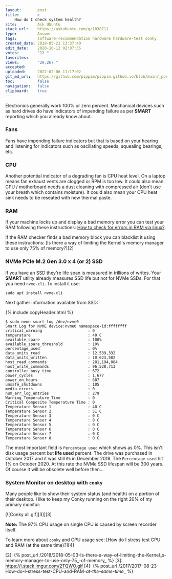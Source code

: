 ```yaml
---
layout:       post
title:        >
    How do I check system health?
site:         Ask Ubuntu
stack_url:    https://askubuntu.com/q/1038711
type:         Answer
tags:         software-recommendation hardware hardware-test conky
created_date: 2018-05-21 13:37:40
edit_date:    2020-10-12 02:07:35
votes:        "12 "
favorites:    
views:        "29,267 "
accepted:     
uploaded:     2022-02-06 11:17:02
git_md_url:   https://github.com/pippim/pippim.github.io/blob/main/_posts/2018/2018-05-21-How-do-I-check-system-health_.md
toc:          false
navigation:   false
clipboard:    true
---
```


Electronics generally work 100% or zero percent. Mechanical devices such as hard drives do have indicators of impending failure as per **SMART** reporting which you already know about.


### Fans

Fans have impending failure indicators but that is based on your hearing and listening for indicators such as oscillating speeds, squealing bearings, etc. 

### CPU

Another potential indicator of a degrading fan is CPU heat level. On a laptop means fan exhaust vents are clogged or RPM is too low. It could also mean CPU / motherboard needs a dust cleaning with compressed air (don't use your breath which contains moisture). It could also mean your CPU heat sink needs to be reseated with new thermal paste.

### RAM

If your machine locks up and display a bad memory error you can test your RAM following these instructions: [How to check for errors in RAM via linux?][1].

If the RAM checker finds a bad memory block you can blacklist it using these instructions: [Is there a way of limiting the Kernel&#39;s memory manager to use only 75% of memory?][2]

### NVMe PCIe M.2 Gen 3.0 x 4 (or 2) SSD

If you have an SSD they're life span is measured in trillions of writes. Your **SMART** utility already measures SSD life but not for NVMe SSDs. For that you need `nvme-cli`. To install it use:

``` 
sudo apt install nvme-cli
```

Next gather information available from SSD:

{% include copyHeader.html %}
``` 
$ sudo nvme smart-log /dev/nvme0
Smart Log for NVME device:nvme0 namespace-id:ffffffff
critical_warning                    : 0
temperature                         : 40 C
available_spare                     : 100%
available_spare_threshold           : 10%
percentage_used                     : 0%
data_units_read                     : 12,539,332
data_units_written                  : 10,623,582
host_read_commands                  : 281,194,884
host_write_commands                 : 96,528,713
controller_busy_time                : 672
power_cycles                        : 1,677
power_on_hours                      : 687
unsafe_shutdowns                    : 105
media_errors                        : 0
num_err_log_entries                 : 279
Warning Temperature Time            : 0
Critical Composite Temperature Time : 0
Temperature Sensor 1                : 40 C
Temperature Sensor 2                : 51 C
Temperature Sensor 3                : 0 C
Temperature Sensor 4                : 0 C
Temperature Sensor 5                : 0 C
Temperature Sensor 6                : 0 C
Temperature Sensor 7                : 0 C
Temperature Sensor 8                : 0 C
```

The most important field is `Percentage used` which shows as 0%. This isn't disk usage percent but **life used** percent. The drive was purchased in October 2017 and it was still `0%` in December 2018. The `Percentage used` hit 1% on October 2020. At this rate the NVMe SSD lifespan will be 300 years. Of course it will be obsolete well before then...

### System Monitor on desktop with `conky`

Many people like to show their system status (and health) on a portion of their desktop. I like to keep my Conky running on the right 20% of my primary monitor:

[![Conky all.gif][3]][3]

**Note:** The 97% CPU usage on single CPU is caused by screen recorder itself.

To learn more about `conky` and CPU usage see: [How do I stress test CPU and RAM (at the same time)?][4]


  [1]: https://askubuntu.com/questions/343114/how-to-check-for-errors-in-ram-via-linux?utm_medium=organic&utm_source=google_rich_qa&utm_campaign=google_rich_qa
  [2]: {% post_url /2018/2018-05-03-Is-there-a-way-of-limiting-the-Kernel_s-memory-manager-to-use-only-75_-of-memory_ %}
  [3]: https://i.stack.imgur.com/2TQWO.gif
  [4]: {% post_url /2017/2017-08-23-How-do-I-stress-test-CPU-and-RAM-_at-the-same-time__ %}
